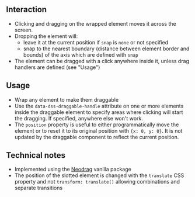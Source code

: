## Interaction

* Clicking and dragging on the wrapped element moves it across the screen.
* Dropping the element will:
    * leave it at the current position if `snap` is `none` or not specified
    * snap to the nearest boundary (distance between element border and bounds) of the axis which are defined
      with `snap`
* The element can be dragged with a click anywhere inside it, unless drag handlers are defined (see "Usage")

## Usage

* Wrap any element to make them draggable
* Use the `data-dss-draggable-handle` attribute on one or more elements inside the draggable element to specify areas
  where clicking will start the dragging. If specified, anywhere else won't work.
* The `position` property is useful to either programmatically move the element or to reset it to its original position
  with `{x: 0, y: 0}`. It is not updated by the draggable component to reflect the current position.

## Technical notes

* Implemented using the [Neodrag](https://www.neodrag.dev/docs/vanilla) vanilla package
* The position of the slotted element is changed with the `translate` CSS property and not `transform: translate()`
  allowing combinations and separate transitions
